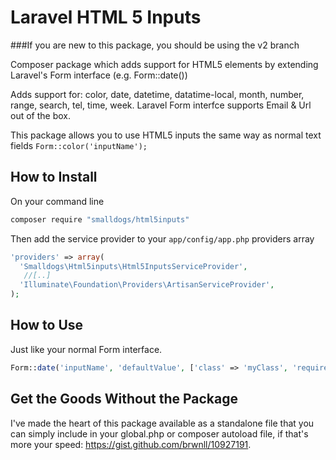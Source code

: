 Laravel HTML 5 Inputs
=====================

###If you are new to this package, you should be using the v2 branch

Composer package which adds support for HTML5 elements by extending Laravel's Form interface (e.g. Form::date())

Adds support for: color, date, datetime, datatime-local, month, number, range, search, tel, time, week. Laravel 
Form interfce supports Email & Url out of the box.

This package allows you to use HTML5 inputs the same way as normal text fields <code>Form::color('inputName');</code>

How to Install
--------------

On your command line

```bash
composer require "smalldogs/html5inputs"
```

Then add the service provider to your <code>app/config/app.php</code> providers array
```php
'providers' => array(
  'Smalldogs\Html5inputs\Html5InputsServiceProvider',
   //[..]
  'Illuminate\Foundation\Providers\ArtisanServiceProvider',
);
```
How to Use
----------

Just like your normal Form interface.

```php
Form::date('inputName', 'defaultValue', ['class' => 'myClass', 'required']);
```

Get the Goods Without the Package
-----------------------------------

I've made the heart of this package available as a standalone file that you can simply include in your global.php or 
composer autoload file, if that's more your speed: https://gist.github.com/brwnll/10927191.
